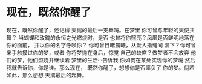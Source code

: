 
# 现在，既然你醒了
现在，既然你醒了，还记得
天鹅的最后一支舞吗。在梦里
你可曾与年轻的天使共舞？
当蝴蝶和玫瑰的永恒之光燃烧时，是否
也曾将你照亮？凤凰是否鲜明地落在你的面前，
并以你的名字呼唤你？
你可曾目睹晨曦，从爱人指缝间
漏下？你可曾亲手触摸过你的梦，或者
你将梦抛在身后，惊觉
自己的缺席？做梦者不会放弃
他们的梦，他们燃烧并继续着
梦里的生活···告诉我
你如何在某处实现你的梦境
然后我就告诉你，你是谁。那么现在，
既然你醒了，想想你是否辜负了
你的梦。倘若如此，那么想想
天鹅最后的起舞。